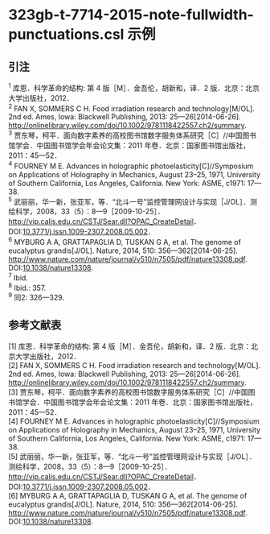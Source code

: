 # 323gb-t-7714-2015-note-fullwidth-punctuations.csl 示例

<!-- 此文件由脚本自动生成，请勿手动修改！ -->

## 引注

<sup>1</sup> 库恩．科学革命的结构: 第 4 版［M］．金吾伦，胡新和，译．2 版．北京：北京大学出版社，2012．<br>
<sup>2</sup> FAN X, SOMMERS C H. Food irradiation research and technology[M/OL]. 2nd ed. Ames, Iowa: Blackwell Publishing, 2013: 25—26[2014-06-26]. <a href="http://onlinelibrary.wiley.com/doi/10.1002/9781118422557.ch2/summary">http://onlinelibrary.wiley.com/doi/10.1002/9781118422557.ch2/summary</a>.<br>
<sup>3</sup> 贾东琴，柯平．面向数字素养的高校图书馆数字服务体系研究［C］//中国图书馆学会．中国图书馆学会年会论文集：2011 年卷．北京：国家图书馆出版社，2011：45—52．<br>
<sup>4</sup> FOURNEY M E. Advances in holographic photoelasticity[C]//Symposium on Applications of Holography in Mechanics, August 23–25, 1971, University of Southern California, Los Angeles, California. New York: ASME, c1971: 17—38.<br>
<sup>5</sup> 武丽丽，华一新，张亚军，等．“北斗一号”监控管理网设计与实现［J/OL］．测绘科学，2008，33（5）：8—9［2009-10-25］．<a href="http://vip.calis.edu.cn/CSTJ/Sear.dll?OPAC_CreateDetail">http://vip.calis.edu.cn/CSTJ/Sear.dll?OPAC_CreateDetail</a>．DOI:<a href="https://doi.org/10.3771/j.issn.1009-2307.2008.05.002">10.3771/j.issn.1009-2307.2008.05.002</a>．<br>
<sup>6</sup> MYBURG A A, GRATTAPAGLIA D, TUSKAN G A, et al. The genome of eucalyptus grandis[J/OL]. Nature, 2014, 510: 356—362[2014-06-25]. <a href="http://www.nature.com/nature/journal/v510/n7505/pdf/nature13308.pdf">http://www.nature.com/nature/journal/v510/n7505/pdf/nature13308.pdf</a>. DOI:<a href="https://doi.org/10.1038/nature13308">10.1038/nature13308</a>.<br>
<sup>7</sup> Ibid.<br>
<sup>8</sup> Ibid.: 357.<br>
<sup>9</sup> 同2: 326—329.<br>

## 参考文献表

<div class="csl-bib-body second-field-align-flush">
  <div class="csl-entry">[1]	库恩．科学革命的结构: 第 4 版［M］．金吾伦，胡新和，译．2 版．北京：北京大学出版社，2012．</div>
  <div class="csl-entry">[2]	FAN X, SOMMERS C H. Food irradiation research and technology[M/OL]. 2nd ed. Ames, Iowa: Blackwell Publishing, 2013: 25—26[2014-06-26]. <a href="http://onlinelibrary.wiley.com/doi/10.1002/9781118422557.ch2/summary">http://onlinelibrary.wiley.com/doi/10.1002/9781118422557.ch2/summary</a>.</div>
  <div class="csl-entry">[3]	贾东琴，柯平．面向数字素养的高校图书馆数字服务体系研究［C］//中国图书馆学会．中国图书馆学会年会论文集：2011 年卷．北京：国家图书馆出版社，2011：45—52．</div>
  <div class="csl-entry">[4]	FOURNEY M E. Advances in holographic photoelasticity[C]//Symposium on Applications of Holography in Mechanics, August 23–25, 1971, University of Southern California, Los Angeles, California. New York: ASME, c1971: 17—38.</div>
  <div class="csl-entry">[5]	武丽丽，华一新，张亚军，等．“北斗一号”监控管理网设计与实现［J/OL］．测绘科学，2008，33（5）：8—9［2009-10-25］．<a href="http://vip.calis.edu.cn/CSTJ/Sear.dll?OPAC_CreateDetail">http://vip.calis.edu.cn/CSTJ/Sear.dll?OPAC_CreateDetail</a>．DOI:<a href="https://doi.org/10.3771/j.issn.1009-2307.2008.05.002">10.3771/j.issn.1009-2307.2008.05.002</a>．</div>
  <div class="csl-entry">[6]	MYBURG A A, GRATTAPAGLIA D, TUSKAN G A, et al. The genome of eucalyptus grandis[J/OL]. Nature, 2014, 510: 356—362[2014-06-25]. <a href="http://www.nature.com/nature/journal/v510/n7505/pdf/nature13308.pdf">http://www.nature.com/nature/journal/v510/n7505/pdf/nature13308.pdf</a>. DOI:<a href="https://doi.org/10.1038/nature13308">10.1038/nature13308</a>.</div>
</div>
